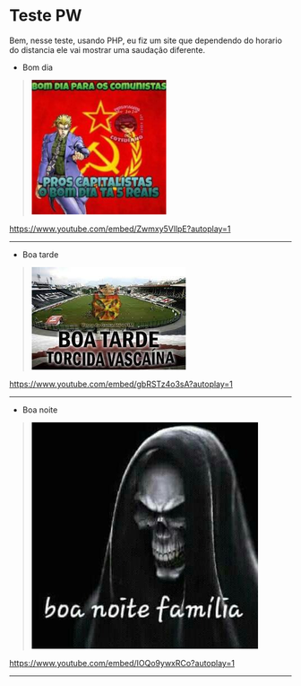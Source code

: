 # Teste PW
Bem, nesse teste, usando PHP, eu fiz um site que dependendo do horario do distancia ele vai mostrar uma saudação diferente.

- Bom dia
> ![dia](/assets/dia.png)

https://www.youtube.com/embed/Zwmxy5VllpE?autoplay=1
__________________________________________________
- Boa tarde
> ![dia](/assets/tarde.png)

https://www.youtube.com/embed/gbRSTz4o3sA?autoplay=1
__________________________________________________
- Boa noite
> ![dia](/assets/noite.png)

https://www.youtube.com/embed/IOQo9ywxRCo?autoplay=1
__________________________________________________